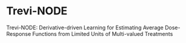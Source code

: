 # Trevi-NODE
Trevi-NODE: Derivative-driven Learning for Estimating Average Dose-Response Functions from Limited Units of Multi-valued Treatments
